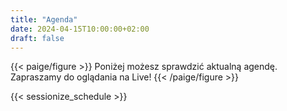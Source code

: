 ```yaml
---
title: "Agenda"
date: 2024-04-15T10:00:00+02:00
draft: false
---
```


{{< paige/figure >}}
Poniżej możesz sprawdzić aktualną agendę. Zapraszamy do oglądania na Live!
{{< /paige/figure >}}

{{< sessionize_schedule >}}